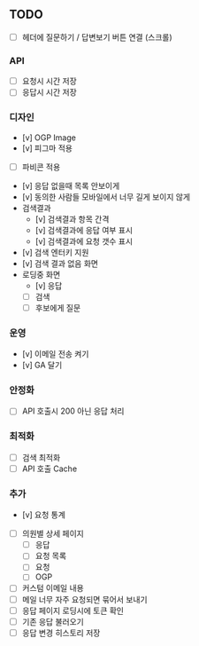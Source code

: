 

## TODO

* [ ] 헤더에 질문하기 / 답변보기 버튼 연결 (스크롤)

### API
* [ ] 요청시 시간 저장
* [ ] 응답시 시간 저장

### 디자인
* [v] OGP Image
* [v] 피그마 적용
* [ ] 파비콘 적용
* [v] 응답 없을때 목록 안보이게
* [v] 동의한 사람들 모바일에서 너무 길게 보이지 않게
* 검색결과
  * [v] 검색결과 항목 간격
  * [v] 검색결과에 응답 여부 표시
  * [v] 검색결과에 요청 갯수 표시
* [v] 검색 엔터키 지원
* [v] 검색 결과 없음 화면
* 로딩중 화면
  * [v] 응답
  * [ ] 검색
  * [ ] 후보에게 질문

### 운영
* [v] 이메일 전송 켜기
* [v] GA 달기

### 안정화
* [ ] API 호출시 200 아닌 응답 처리

### 최적화
* [ ] 검색 최적화
* [ ] API 호출 Cache

### 추가
* [v] 요청 통계
* [ ] 의원별 상세 페이지
    * [ ] 응답
	* [ ] 요청 목록
	* [ ] 요청
	* [ ] OGP
* [ ] 커스텀 이메일 내용
* [ ] 메일 너무 자주 요청되면 묶어서 보내기
* [ ] 응답 페이지 로딩시에 토큰 확인
* [ ] 기존 응답 불러오기
* [ ] 응답 변경 히스토리 저장

